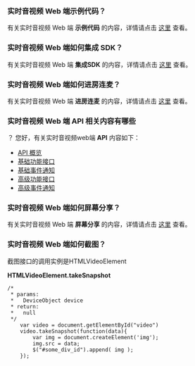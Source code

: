 ### 实时音视频 Web 端示例代码？
有关实时音视频 Web 端 __示例代码__ 的内容，详情请点击 [这里](https://cloud.tencent.com/document/product/647/16924) 查看。

### 实时音视频 Web 端如何集成 SDK？
有关实时音视频 Web 端 __集成SDK__ 的内容，详情请点击 [这里](https://cloud.tencent.com/document/product/647/16863) 查看。

### 实时音视频 Web 端如何进房连麦？
有关实时音视频 Web 端  __进房连麦__ 的内容，详情请点击 [这里](https://cloud.tencent.com/document/product/647/16864) 查看。

### 实时音视频 Web 端 API 相关内容有哪些
？
您好，有关实时音视频web端 __API__ 内容如下：

-  [API 概览](https://cloud.tencent.com/document/product/647/17249) 
-  [基础功能接口](https://cloud.tencent.com/document/product/647/17251) 
-  [基础事件通知](https://cloud.tencent.com/document/product/647/17248) 
-  [高级功能接口](https://cloud.tencent.com/document/product/647/17250) 
-  [高级事件通知](https://cloud.tencent.com/document/product/647/17252)

### 实时音视频 Web 端如何屏幕分享？
有关实时音视频 Web 端 __屏幕分享__ 的内容，详情请点击 [这里](https://cloud.tencent.com/document/product/647/17847) 查看。

### 实时音视频 Web 端如何截图？
截图接口的调用实例是HTMLVideoElement

 __HTMLVideoElement.takeSnapshot__ 


``` 
/*
 * params:
 *   DeviceObject device
 * return:
 *   null
 */
    var video = document.getElementById("video")
    video.takeSnapshot(function(data){
        var img = document.createElement('img');
        img.src = data;
        $("#some_div_id").append( img );
    });
```
